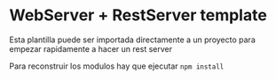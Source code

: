 # WebServer + RestServer template

Esta plantilla puede ser importada directamente a un proyecto para empezar rapidamente a hacer un rest server

Para reconstruir los modulos hay que ejecutar ```npm install```